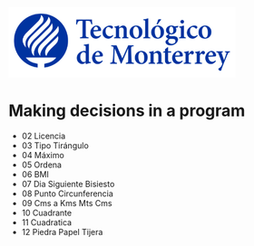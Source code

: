 ![Tec de Monterrey](images/logotecmty.png)
# Making decisions in a program

- 02 Licencia
- 03 Tipo Tirángulo
- 04 Máximo
- 05 Ordena
- 06 BMI
- 07 Dia Siguiente Bisiesto
- 08 Punto Circunferencia
- 09 Cms a Kms Mts Cms
- 10 Cuadrante
- 11 Cuadratica
- 12 Piedra Papel Tijera